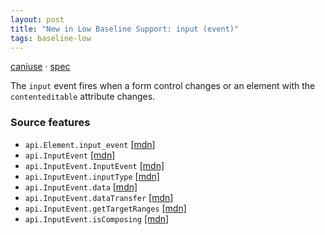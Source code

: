 ```yaml
---
layout: post
title: "New in Low Baseline Support: input (event)"
tags: baseline-low
---
```


[caniuse](https://caniuse.com/?search=input-event) · [spec](https://w3c.github.io/uievents/#event-type-input)

The `input` event fires when a form control changes or an element with the `contenteditable` attribute changes.

### Source features

- ``api.Element.input_event`` [[mdn]](https://developer.mozilla.org/en-US/search?q=api.Element.input_event)
- ``api.InputEvent`` [[mdn]](https://developer.mozilla.org/en-US/search?q=api.InputEvent)
- ``api.InputEvent.InputEvent`` [[mdn]](https://developer.mozilla.org/en-US/search?q=api.InputEvent.InputEvent)
- ``api.InputEvent.inputType`` [[mdn]](https://developer.mozilla.org/en-US/search?q=api.InputEvent.inputType)
- ``api.InputEvent.data`` [[mdn]](https://developer.mozilla.org/en-US/search?q=api.InputEvent.data)
- ``api.InputEvent.dataTransfer`` [[mdn]](https://developer.mozilla.org/en-US/search?q=api.InputEvent.dataTransfer)
- ``api.InputEvent.getTargetRanges`` [[mdn]](https://developer.mozilla.org/en-US/search?q=api.InputEvent.getTargetRanges)
- ``api.InputEvent.isComposing`` [[mdn]](https://developer.mozilla.org/en-US/search?q=api.InputEvent.isComposing)
